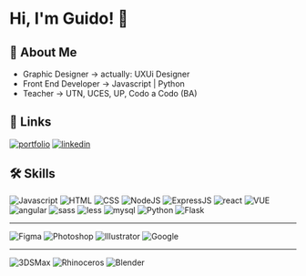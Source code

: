 
# Hi, I'm Guido! 👋


## 🚀 About Me
- Graphic Designer -> actually: UXUi Designer
- Front End Developer -> Javascript | Python
- Teacher -> UTN, UCES, UP, Codo a Codo (BA)


## 🔗 Links
[![portfolio](https://img.shields.io/badge/portfolio-000?style=for-the-badge&logo=ko-fi&logoColor=white)](https://www.aldeadg.com.ar/portfolio/#portfolio)
[![linkedin](https://img.shields.io/badge/linkedin-0A66C2?style=for-the-badge&logo=linkedin&logoColor=white)](https://www.linkedin.com/guidovarelacoletta)
<!--
[![twitter](https://img.shields.io/badge/twitter-1DA1F2?style=for-the-badge&logo=twitter&logoColor=white)](https://twitter.com/)
-->

## 🛠 Skills
![Javascript](https://img.shields.io/badge/Javascript-blue?logo=javascript&logoColor=ffffff)
![HTML](https://img.shields.io/badge/HTML-blue?logo=html5&logoColor=ffffff)
![CSS](https://img.shields.io/badge/CSS-blue?logo=css3)
![NodeJS](https://img.shields.io/badge/NodeJS-blue?logo=Node.JS&logoColor=ffffff)
![ExpressJS](https://img.shields.io/badge/Express-blue?logo=Express&logoColor=ffffff)
![react](https://img.shields.io/badge/React-blue?logo=react&logoColor=ffffff)
![VUE](https://img.shields.io/badge/VUEjs-blue?logo=vue.js&logoColor=ffffff)
![angular](https://img.shields.io/badge/Angular-blue?logo=angular&logoColor=ffffff)
![sass](https://img.shields.io/badge/Sass-blue?logo=Sass&logoColor=ffffff)
![less](https://img.shields.io/badge/less-blue?logo=less&logoColor=ffffff)
![mysql](https://img.shields.io/badge/MySQL-blue?logo=mysql&logoColor=ffffff)
![Python](https://img.shields.io/badge/Python-blue?logo=python&logoColor=ffffff)
![Flask](https://img.shields.io/badge/Flask-blue?logo=Flask&logoColor=ffffff)

----------------
![Figma](https://img.shields.io/badge/Figma-blue?logo=Figma&logoColor=ffffff)
![Photoshop](https://img.shields.io/badge/Photoshop-blue?logo=Adobe-Photoshop&logoColor=ffffff)
![Illustrator](https://img.shields.io/badge/Illustrator-blue?logo=Adobe-Illustrator&logoColor=ffffff)
![Google](https://img.shields.io/badge/Google%20Sheets-blue?logo=googlesheets&logoColor=ffffff)

----------------
![3DSMax](https://img.shields.io/badge/3DS%20Max-blue)
![Rhinoceros](https://img.shields.io/badge/Rhinoceros-blue?logo=Rhinoceros&logoColor=ffffff)
![Blender](https://img.shields.io/badge/Blender-blue?logo=Blender&logoColor=ffffff)
